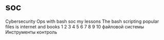# soc
Cybersecurity Ops with bash
soc my lessons The  bash scripting  popular    files  is  internet and  books
1
2
3
4
5
6
7
8
9
10 файловой системы  Инструменты контроль